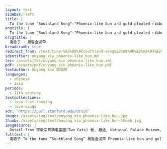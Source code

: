 ```yaml
---
layout: text
sidebar: left
title: |
  To the tune "Southland Song"—"Phoenix-like bun and gold-pleated ribbon | 南歌子 · 鳳髻金泥帶
engtitle: |
  To the tune "Southland Song"—"Phoenix-like bun and gold-pleated ribbon
origtitle: |
  南歌子 · 鳳髻金泥帶
breadcrumb: true
redirect_from: /text/tune-%E2%80%9Csouthland-song%E2%80%9D%E2%80%94%E2%80%9Cphoenix-bun-and-gold-pleated-ribbon%E2%80%9D
identifier: ouyang_xiu_phoenix-like_bun.md
tei: /assets/tei/ouyang_xiu_phoenix-like_bun.xml
pdf: /assets/pdf/ouyang_xiu_phoenix-like_bun.pdf
textauthor: Ouyang Xiu 歐陽修
languages:
  - chinese
  - asia
periods:
  - 11th_century
textcollections:
  - love-lust-longing
  - love-songs
sdr: 'https://purl.stanford.edu/druid'
image: /assets/img/text/ouyang_xiu_phoenix-like_bun.jpg
thumb: /assets/img/text/ouyang_xiu_phoenix-like_bun-thumb.jpg
imagesource: |
  Detail from 宋徽宗真蹟耄耋圖(Two Cats) 卷, 趙佶, National Palace Museum, Accession Number: K2A001419N000000000PAF [Public Domain]
fulltext: |
  南歌子 To the tune “Southland Song” 鳳髻金泥帶 Phoenix-like bun and gold-pleated ribbon, 龍紋玉掌梳。 Hand-shaped jade comb with dragon pattern. 走來窗下笑相扶。 Running over to the window in laughter and snuggling up to her husband, 愛道畫眉深淺， Fondly asking him whether her the shade of her painted eyebrows, 入時無。 is fashionable or not. 弄筆偎人久， Playing with the brush and leaning into him for a long time, 描花試手初。 She tries to trace the embroidery with her hand for the first time. 等閒妨了繡功夫。 Casually, she delays the time for embroidery work. 笑問雙鴛鴦字， Smiling, she asked: “the two characters of yuan and yang,“Yuanyang” means mandarin duck. The character “yuan” refers to the male one, and “yang” the female. As mandarin ducks are often in pairs, they are regarded as a symbol for couples and marriage.  怎生書。 How should I write them?”
---
```


